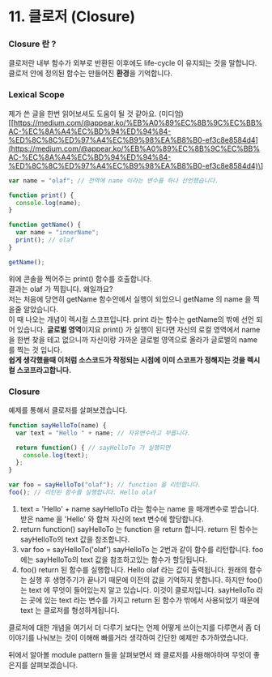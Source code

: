 # 11. 클로저 \(Closure\)

### Closure 란 ?

클로저란 내부 함수가 외부로 반환된 이후에도 life-cycle 이 유지되는 것을 말합니다.  
클로저 안에 정의된 함수는 만들어진 **환경**을 기억합니다.

### Lexical Scope

제가 쓴 글을 한번 읽어보셔도 도움이 될 것 같아요. \(미디엄\)\[[https://medium.com/@appear.ko/%EB%A0%89%EC%8B%9C%EC%BB%AC-%EC%8A%A4%EC%BD%94%ED%94%84-%ED%8C%8C%ED%97%A4%EC%B9%98%EA%B8%B0-ef3c8e8584d4](https://medium.com/@appear.ko/%EB%A0%89%EC%8B%9C%EC%BB%AC-%EC%8A%A4%EC%BD%94%ED%94%84-%ED%8C%8C%ED%97%A4%EC%B9%98%EA%B8%B0-ef3c8e8584d4)\]

```javascript
var name = "olaf"; // 전역에 name 이라는 변수를 하나 선언했습니다.

function print() {
  console.log(name);
}

function getName() {
  var name = "innerName";
  print(); // olaf
}

getName();
```

위에 콘솔을 찍어주는 print\(\) 함수를 호출합니다.  
결과는 olaf 가 찍힙니다. 왜일까요?   
저는 처음에 당연히 getName 함수안에서 실행이 되었으니 getName 의 name 을 찍을줄 알았습니다.  
이 때 나오는 개념이 렉시컬 스코프입니다. print 라는 함수는 getName의 밖에 선언 되어 있습니다. **글로벌 영역**이지요 print\(\) 가 실행이 된다면 자신의 로컬 영역에서 name을 한번 찾을 테고 없으니까 자신이랑 가까운 글로벌 영역으로 올라가 글로벌의 name를 찍는 것 입니다.   
**쉽게 생각했을때 이처럼 소스코드가 작정되는 시점에 이미 스코프가 정해지는 것을 렉시컬 스코프라고합니다.**

### Closure

예제를 통해서 클로저를 살펴보겠습니다.

```javascript
function sayHelloTo(name) {
  var text = "Hello " + name; // 자유변수라고 부릅니다.

  return function() { // sayHelloTo 가 실행되면 
    console.log(text);
  };
}

var foo = sayHelloTo("olaf"); // function 을 리턴합니다.
foo(); // 리턴된 함수를 실행합니다. Hello olaf
```

1. text = 'Hello' + name  sayHelloTo 라는 함수는 name 을 매개변수로 받습니다. 받은 name 을 'Hello' 와 합쳐 자신의 text 변수에 할당합니다.
2. return function\(\) sayHelloTo 는 function 을 return 합니다. return 된 함수는 sayHelloTo의 text 값을 참조합니다.
3. var foo = sayHelloTo\('olaf'\) sayHelloTo 는 2번과 같이 함수를 리턴합니다. foo 에는 sayHelloTo의 text 값을 참조하고있는 함수가 할당됩니다.
4. foo\(\) return 된 함수를 실행합니다. Hello olaf 라는 값이 출력됩니다.  원래의 함수는 실행 후 생명주기가 끝나기 때문에 이전의 값을 기억하지 못합니다. 하지만 foo\(\) 는 text 에 무엇이 들어있는지 알고 있습니다. 이것이 클로저입니다.  sayHelloTo 라는 곳에 있는 text 라는 변수를 가지고 return 된 함수가 밖에서 사용되었기 때문에 text 는 클로저를 형성하게됩니다.

클로저에 대한 개념을 여기서 더 다루기 보다는 언제 어떻게 쓰이는지를 다루면서 좀 더 이야기를 나눠보는 것이 이해해 빠를거라 생각하여 간단한 예제만 추가하였습니다.

뒤에서 알아볼 module pattern 들을 살펴보면서 왜 클로저를 사용해야하며 무엇이 좋은지를 살펴보겠습니다.

